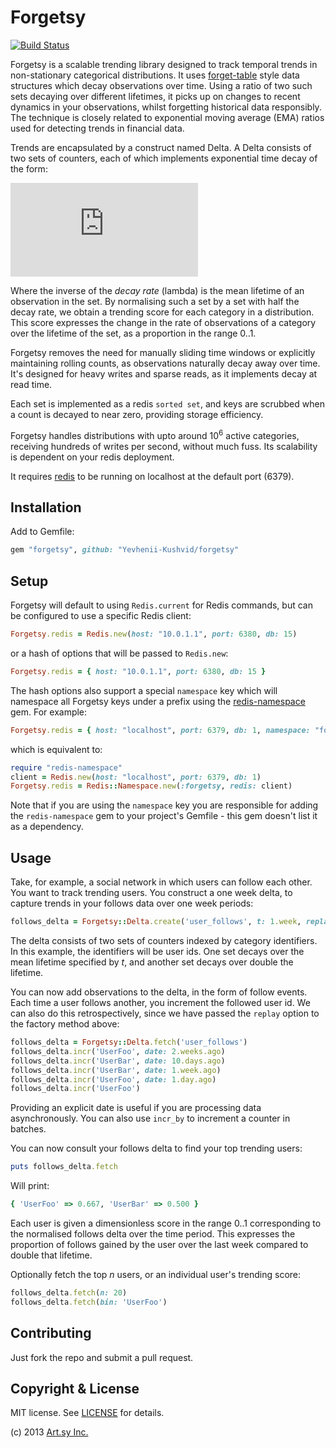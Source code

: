 Forgetsy
=======
[![Build Status](https://secure.travis-ci.org/abevoelker/forgetsy.png)](http://travis-ci.org/abevoelker/forgetsy)

Forgetsy is a scalable trending library designed to track temporal trends in non-stationary categorical distributions. It uses [forget-table](https://github.com/bitly/forgettable/) style data structures which decay observations over time. Using a ratio of two such sets decaying over different lifetimes, it picks up on changes to recent dynamics in your observations, whilst forgetting historical data responsibly. The technique is closely related to exponential moving average (EMA) ratios used for detecting trends in financial data.

Trends are encapsulated by a construct named Delta. A Delta consists of two sets of counters, each of which implements exponential time decay of the form:

![equation](http://latex.codecogs.com/gif.latex?X_t_1%3DX_t_0%5Ctimes%7Be%5E%7B-%5Clambda%5Ctimes%7Bt%7D%7D%7D)

Where the inverse of the _decay rate_ (lambda) is the mean lifetime of an observation in the set. By normalising such a set by a set with half the decay rate, we obtain a trending score for each category in a distribution. This score expresses the change in the rate of observations of a category over the lifetime of the set, as a proportion in the range 0..1.

Forgetsy removes the need for manually sliding time windows or explicitly maintaining rolling counts, as observations naturally decay away over time. It's designed for heavy writes and sparse reads, as it implements decay at read time.

Each set is implemented as a redis `sorted set`, and keys are scrubbed when a count is decayed to near zero, providing storage efficiency.

Forgetsy handles distributions with upto around 10<sup>6</sup> active categories, receiving hundreds of writes per second, without much fuss. Its scalability is dependent on your redis deployment.

It requires [redis](https://github.com/antirez/redis) to be running on localhost at the default port (6379).

## Installation

Add to Gemfile:

```ruby
gem "forgetsy", github: "Yevhenii-Kushvid/forgetsy"
```

## Setup

Forgetsy will default to using `Redis.current` for Redis commands, but can be
configured to use a specific Redis client:

```ruby
Forgetsy.redis = Redis.new(host: "10.0.1.1", port: 6380, db: 15)
```

or a hash of options that will be passed to `Redis.new`:

```ruby
Forgetsy.redis = { host: "10.0.1.1", port: 6380, db: 15 }
```

The hash options also support a special `namespace` key which will namespace all
Forgetsy keys under a prefix using the [redis-namespace][] gem. For example:

```ruby
Forgetsy.redis = { host: "localhost", port: 6379, db: 1, namespace: "forgetsy" }
```

which is equivalent to:

```ruby
require "redis-namespace"
client = Redis.new(host: "localhost", port: 6379, db: 1)
Forgetsy.redis = Redis::Namespace.new(:forgetsy, redis: client)
```

Note that if you are using the `namespace` key you are responsible for adding
the `redis-namespace` gem to your project's Gemfile - this gem doesn't
list it as a dependency.

Usage
-----

Take, for example, a social network in which users can follow each other. You want to track trending users. You construct a one week delta, to capture trends in your follows data over one week periods:
```ruby
follows_delta = Forgetsy::Delta.create('user_follows', t: 1.week, replay: true)
```
The delta consists of two sets of counters indexed by category identifiers. In this example, the identifiers will be user ids. One set decays over the mean lifetime specified by _t_, and another set decays over double the lifetime.

You can now add observations to the delta, in the form of follow events. Each time a user follows another, you increment the followed user id. We can also do this retrospectively, since we have passed the `replay` option to the factory method above:
```ruby
follows_delta = Forgetsy::Delta.fetch('user_follows')
follows_delta.incr('UserFoo', date: 2.weeks.ago)
follows_delta.incr('UserBar', date: 10.days.ago)
follows_delta.incr('UserBar', date: 1.week.ago)
follows_delta.incr('UserFoo', date: 1.day.ago)
follows_delta.incr('UserFoo')
```
Providing an explicit date is useful if you are processing data asynchronously. You can also use `incr_by` to increment a counter in batches.

You can now consult your follows delta to find your top trending users:
```ruby
puts follows_delta.fetch
```
Will print:
```ruby
{ 'UserFoo' => 0.667, 'UserBar' => 0.500 }
```
Each user is given a dimensionless score in the range 0..1 corresponding to the normalised follows delta over the time period. This expresses the proportion of follows gained by the user over the last week compared to double that lifetime.

Optionally fetch the top _n_ users, or an individual user's trending score:
```ruby
follows_delta.fetch(n: 20)
follows_delta.fetch(bin: 'UserFoo')
```
Contributing
------------

Just fork the repo and submit a pull request.

Copyright & License
-------------------
MIT license. See [LICENSE](LICENSE) for details.

(c) 2013 [Art.sy Inc.](http://artsy.github.com)

[redis-namespace]: https://github.com/resque/redis-namespace
